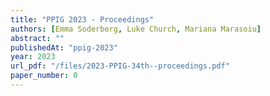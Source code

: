 ```yaml
---
title: "PPIG 2023 - Proceedings"
authors: [Emma Soderberg, Luke Church, Mariana Marasoiu]
abstract: ""
publishedAt: "ppig-2023"
year: 2023
url_pdf: "/files/2023-PPIG-34th--proceedings.pdf"
paper_number: 0
---
```

